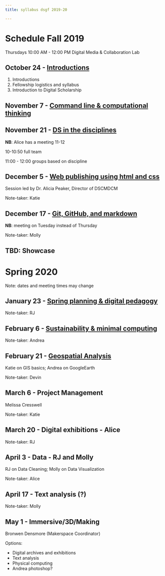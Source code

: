 ```yaml
---
title: syllabus dsgf 2019-20

---
```


# Schedule Fall 2019

Thursdays 10:00 AM - 12:00 PM
Digital Media & Collaboration Lab

## October 24 - [Introductions](/sessions/10-24-intro.md)

1. Introductions
2. Fellowship logistics and syllabus
5. Introduction to Digital Scholarship

## November 7 - [Command line & computational thinking](/sessions/11-7-command.md)


## November 21 - [DS in the disciplines](/sessions/11-21-disciplines.md)
**NB**: Alice has a meeting 11-12

10-10:50 full team

11:00 - 12:00 groups based on discipline

## December 5 - [Web publishing using html and css](/sessions/12-5-html.md)
Session led by Dr. Alicia Peaker, Director of DSCMDCM

Note-taker: Katie

## December 17 - [Git, GitHub, and markdown](/sessions/12-17-git.md)
**NB**: meeting on Tuesday instead of Thursday

Note-taker: Molly

## TBD: Showcase

# Spring 2020
Note: dates and meeting times may change

## January 23 - [Spring planning & digital pedagogy](/sessions/01-23-spring.md)

Note-taker: RJ

## February 6 - [Sustainability & minimal computing](/sessions/02-06-minicomp.md)

Note-taker: Andrea

## February 21 - [Geospatial Analysis](/sessions/02-21-gis)
Katie on GIS basics; Andrea on GoogleEarth

Note-taker: Devin

## March 6 - Project Management
Melissa Cresswell

Note-taker: Katie

## March 20 - Digital exhibitions - Alice

Note-taker: RJ

## April 3 - Data - RJ and Molly
RJ on Data Cleaning; Molly on Data Visualization

Note-taker: Alice

## April 17 - Text analysis (?)

Note-taker: Molly

## May 1 - Immersive/3D/Making
Bronwen Densmore (Makerspace Coordinator)

Options:
- Digital archives and exhibitions
- Text analysis
- Physical computing
- Andrea photoshop?
